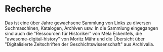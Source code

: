 # Recherche
Das ist eine über Jahre gewachsene Sammlung von Links zu diversen Suchmaschinen, Katalogen, Archiven usw.
In die Sammlung eingegangen sind auch die "Ressourcen für Historiker" von Mela Eckenfels, die "awesome-digital-history" von Moritz Mähr und die Übersicht über "Digitalisierte Zeitschriften der Geschichtswissenschaft" aus Archivalia.
